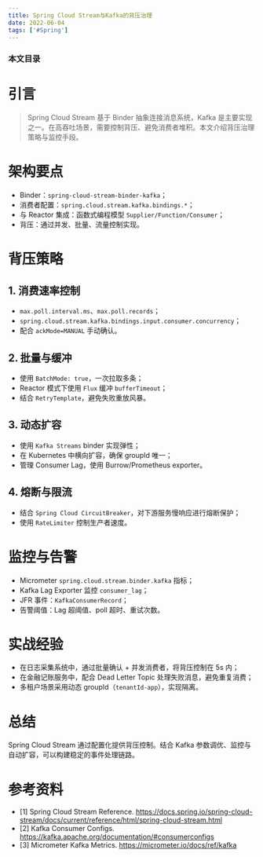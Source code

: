 ```yaml
---
title: Spring Cloud Stream与Kafka的背压治理
date: 2022-06-04
tags: ['#Spring']
---
```


### 本文目录
<!-- toc -->

# 引言
> Spring Cloud Stream 基于 Binder 抽象连接消息系统，Kafka 是主要实现之一。在高吞吐场景，需要控制背压、避免消费者堆积。本文介绍背压治理策略与监控手段。

# 架构要点
- Binder：`spring-cloud-stream-binder-kafka`；
- 消费者配置：`spring.cloud.stream.kafka.bindings.*`；
- 与 Reactor 集成：函数式编程模型 `Supplier/Function/Consumer`；
- 背压：通过并发、批量、流量控制实现。

# 背压策略
## 1. 消费速率控制
- `max.poll.interval.ms`、`max.poll.records`；
- `spring.cloud.stream.kafka.bindings.input.consumer.concurrency`；
- 配合 `ackMode=MANUAL` 手动确认。

## 2. 批量与缓冲
- 使用 `BatchMode: true`，一次拉取多条；
- Reactor 模式下使用 `Flux` 缓冲 `bufferTimeout`；
- 结合 `RetryTemplate`，避免失败重放风暴。

## 3. 动态扩容
- 使用 `Kafka Streams` binder 实现弹性；
- 在 Kubernetes 中横向扩容，确保 groupId 唯一；
- 管理 Consumer Lag，使用 Burrow/Prometheus exporter。

## 4. 熔断与限流
- 结合 `Spring Cloud CircuitBreaker`，对下游服务慢响应进行熔断保护；
- 使用 `RateLimiter` 控制生产者速度。

# 监控与告警
- Micrometer `spring.cloud.stream.binder.kafka` 指标；
- Kafka Lag Exporter 监控 `consumer_lag`；
- JFR 事件：`KafkaConsumerRecord`；
- 告警阈值：Lag 超阈值、poll 超时、重试次数。

# 实战经验
- 在日志采集系统中，通过批量确认 + 并发消费者，将背压控制在 5s 内；
- 在金融记账服务中，配合 Dead Letter Topic 处理失败消息，避免重复消费；
- 多租户场景采用动态 groupId（`tenantId-app`），实现隔离。

# 总结
Spring Cloud Stream 通过配置化提供背压控制。结合 Kafka 参数调优、监控与自动扩容，可以构建稳定的事件处理链路。

# 参考资料
- [1] Spring Cloud Stream Reference. https://docs.spring.io/spring-cloud-stream/docs/current/reference/html/spring-cloud-stream.html
- [2] Kafka Consumer Configs. https://kafka.apache.org/documentation/#consumerconfigs
- [3] Micrometer Kafka Metrics. https://micrometer.io/docs/ref/kafka
